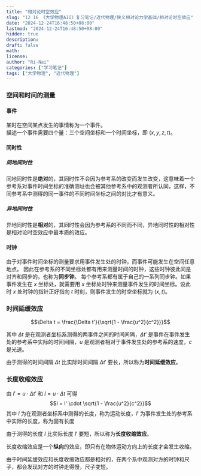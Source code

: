 ```yaml
---
title: "相对论时空效应"
slug: "12 16 《大学物理AII》复习笔记/近代物理/狭义相对论力学基础/相对论时空效应"
date: "2024-12-24T16:48:50+08:00"
lastmod: "2024-12-24T16:48:50+08:00"
hidden: true
description:
draft: false
math:
license:
author: "Ri-Nai"
categories: ["学习笔记"]
tags: ["大学物理", "近代物理"]
---
```

### 空间和时间的测量
#### 事件
某时在空间某点发生的事情称为一个事件。  
描述一个事件需要四个量：三个空间坐标和一个时间坐标，即 $(x, y, z, t)$。  

#### 同时性
##### 同地同时性
同地同时性是**绝对**的，其同时性不会因为参考系的改变而发生改变，这意味着一个参考系对事件时间坐标的准确测址也会被其他参考系中的观测者所认同，这样，不同参考系中测得的同一事件的不同时间坐标之间的对比才有意义。

##### 异地同时性
异地同时性是**相对**的，其同时性会因为参考系的不同而不同，异地同时性的相对性是相对论时空效应中最本质的效应。

#### 时钟
由于对事件时间坐标的测量要求用事件发生处的时钟，而事件可能发生在空间任意地点。
因此在参考系的不同坐标处都有用来测量时间的时钟，这些时钟彼此间是对齐和同步的，也称为**同步钟**。
每个参考系都有属于自己的一系列同步钟。如果事件发生在 $x$ 坐标处，就需要用 $x$ 坐标处时钟来测量事件发生的时间坐标。设此时 $x$ 处时钟的指针正好指向 $t$ 时刻，则事件发生的时空坐标就为 $(x, t)$。

### 时间延缓效应
$$\Delta t = \frac{\Delta t'}{\sqrt{1 - \frac{u^2}{c^2}}}$$

其中 $\Delta t$ 是在观测者坐标系测得的两事件之间的时间间隔，$\Delta t'$ 是事件在事件发生处的参考系中实际的时间间隔，$u$ 是观测者相对于事件发生处的参考系的速度，$c$ 是光速。

由于测得的时间间隔 $\Delta t$ 比实际时间间隔 $\Delta t'$ 要长，所以称为**时间延缓效应**。

### 长度收缩效应
由 $l' = u \cdot \Delta t'$ 和 $l = u \cdot \Delta t$ 可得  
$$l = l' \cdot \sqrt{1 - \frac{u^2}{c^2}}$$
其中 $l$ 为在观测者坐标系中测得的长度，称为运动长度，$l'$ 为事件发生处的参考系中实际的长度，称为固有长度

由于测得的长度 $l$ 比实际长度 $l'$ 要短，所以称为**长度收缩效应**。

长度收缩效应是一个**纵向**的效应，即只有在物体运动方向上的长度才会发生收缩。

由于时间延缓效应和长度收缩效应都是相对的，在两个系中观测对方的时钟和尺子，都会发现对方的时钟走得慢，尺子变短。
